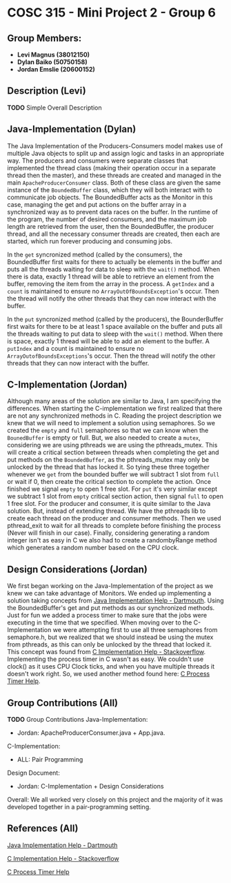 # COSC 315 - Mini Project 2 - Group 6

## Group Members:

- **Levi Magnus (38012150)**
- **Dylan Baiko (50750158)**
- **Jordan Emslie (20600152)**

## Description (Levi)

**TODO** Simple Overall Description

## Java-Implementation (Dylan)

The Java Implementation of the Producers-Consumers model makes use of multiple Java objects to split up and assign logic and tasks in an appropriate way. The producers and consumers were separate classes that implemented the thread class (making their operation occur in a separate thread then the master), and these threads are created and managed in the main `ApacheProducerConsumer` class. Both of these class are given the same instance of the `BoundedBuffer` class, which they will both interact with to communicate job objects. The BoundedBuffer acts as the Monitor in this case, managing the get and put actions on the buffer array in a synchronized way as to prevent data races on the buffer. In the runtime of the program, the number of desired consumers, and the maximum job length are retrieved from the user, then the BoundedBuffer, the producer thread, and all the necessary consumer threads are created, then each are started, which run forever producing and consuming jobs. 

In the `get` syncronized method (called by the consumers), the BoundedBuffer first waits for there to actually be elements in the buffer and puts all the threads waiting for data to sleep with the `wait()` method. When there is data, exactly 1 thread will be able to retrieve an element from the buffer, removing the item from the array in the process. A `getIndex` and a `count` is maintained to ensure no `ArrayOutOfBoundsException`'s occur. Then the thread will notify the other threads that they can now interact with the buffer.

In the `put` syncronized method (called by the producers), the BounderBuffer first waits for there to be at least 1 space available on the buffer and puts all the threads waiting to put data to sleep with the `wait()` method. When there is space, exactly 1 thread will be able to add an element to the buffer. A `putIndex` and a count is maintained to ensure no `ArrayOutofBoundsExceptions`'s occur. Then the thread will notify the other threads that they can now interact with the buffer.

## C-Implementation (Jordan)

Although many areas of the solution are similar to Java, I am specifying the differences. When starting the C-implementation we first realized that there are not any synchronized methods in C. Reading the project description we knew that we will need to implement a solution using semaphores. So we created the `empty` and `full` semaphores so that we can know when the `BounedBuffer` is empty or full. But, we also needed to create a `mutex`, considering we are using pthreads we are using the pthreads_mutex. This will create a critical section between threads when completing the get and put methods on the `BoundedBuffer`, as the pthreads_mutex may only be unlocked by the thread that has locked it. So tying these three together whenever we `get` from the bounded buffer we will subtract 1 slot from `full` or wait if 0, then create the critical section to complete the action. Once finished we signal `empty` to open 1 free slot. For `put` it's very similar except we subtract 1 slot from `empty` critical section action, then signal `full` to open 1 free slot. For the producer and consumer, it is quite similar to the Java solution. But, instead of extending thread. We have the pthreads lib to create each thread on the producer and consumer methods. Then we used pthread_exit to wait for all threads to complete before finishing the process (Never will finish in our case). Finally, considering generating a random integer isn't as easy in C we also had to create a randombyRange method which generates a random number based on the CPU clock.

## Design Considerations (Jordan)

We first began working on the Java-Implementation of the project as we knew we can take advantage of Monitors. We ended up implementing a solution taking concepts from [Java Implementation Help - Dartmouth](https://www.cs.dartmouth.edu/~scot/cs10/lectures/27/27.html). Using the BoundedBuffer's get and put methods as our synchronized methods. Just for fun we added a process timer to make sure that the jobs were executing in the time that we specified. When moving over to the C-Implementation we were attempting first to use all three semaphores from semaphore.h, but we realized that we should instead be using the mutex from pthreads, as this can only be unlocked by the thread that locked it. This concept was found from [C Implementation Help - Stackoverflow](https://stackoverflow.com/a/19847934). Implementing the process timer in C wasn't as easy. We couldn't use clock() as it uses CPU Clock ticks, and when you have multiple threads it doesn't work right. So, we used another method found here: [C Process Timer Help](https://stackoverflow.com/a/41959179).

## Group Contributions (All)

**TODO** Group Contributions
Java-Implementation:

- Jordan: ApacheProducerConsumer.java + App.java.

C-Implementation:

- ALL: Pair Programming

Design Document:

- Jordan: C-Implementation + Design Considerations

Overall:
We all worked very closely on this project and the majority of it was developed together in a pair-programming setting.

## References (All)

[Java Implementation Help - Dartmouth](https://www.cs.dartmouth.edu/~scot/cs10/lectures/27/27.html)

[C Implementation Help - Stackoverflow](https://stackoverflow.com/a/19847934)

[C Process Timer Help](https://stackoverflow.com/a/41959179)
